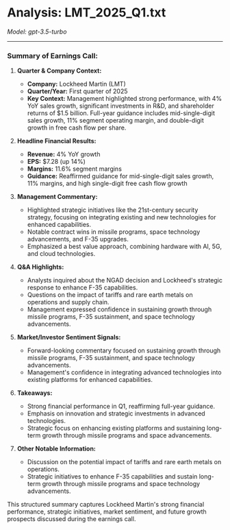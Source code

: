# Analysis: LMT_2025_Q1.txt

*Model: gpt-3.5-turbo*

---

### Summary of Earnings Call:

1. **Quarter & Company Context:**
   - **Company:** Lockheed Martin (LMT)
   - **Quarter/Year:** First quarter of 2025
   - **Key Context:** Management highlighted strong performance, with 4% YoY sales growth, significant investments in R&D, and shareholder returns of $1.5 billion. Full-year guidance includes mid-single-digit sales growth, 11% segment operating margin, and double-digit growth in free cash flow per share.

2. **Headline Financial Results:**
   - **Revenue:** 4% YoY growth
   - **EPS:** $7.28 (up 14%)
   - **Margins:** 11.6% segment margins
   - **Guidance:** Reaffirmed guidance for mid-single-digit sales growth, 11% margins, and high single-digit free cash flow growth

3. **Management Commentary:**
   - Highlighted strategic initiatives like the 21st-century security strategy, focusing on integrating existing and new technologies for enhanced capabilities.
   - Notable contract wins in missile programs, space technology advancements, and F-35 upgrades.
   - Emphasized a best value approach, combining hardware with AI, 5G, and cloud technologies.

4. **Q&A Highlights:**
   - Analysts inquired about the NGAD decision and Lockheed's strategic response to enhance F-35 capabilities.
   - Questions on the impact of tariffs and rare earth metals on operations and supply chain.
   - Management expressed confidence in sustaining growth through missile programs, F-35 sustainment, and space technology advancements.

5. **Market/Investor Sentiment Signals:**
   - Forward-looking commentary focused on sustaining growth through missile programs, F-35 sustainment, and space technology advancements.
   - Management's confidence in integrating advanced technologies into existing platforms for enhanced capabilities.

6. **Takeaways:**
   - Strong financial performance in Q1, reaffirming full-year guidance.
   - Emphasis on innovation and strategic investments in advanced technologies.
   - Strategic focus on enhancing existing platforms and sustaining long-term growth through missile programs and space advancements.

7. **Other Notable Information:**
   - Discussion on the potential impact of tariffs and rare earth metals on operations.
   - Strategic initiatives to enhance F-35 capabilities and sustain long-term growth through missile programs and space technology advancements.

This structured summary captures Lockheed Martin's strong financial performance, strategic initiatives, market sentiment, and future growth prospects discussed during the earnings call.